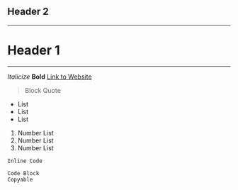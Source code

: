 ## Header 2
---
# Header 1
---
_Italicize_
**Bold**
[Link to Website](https://jt-ucsd.github.io/cse15l-lab-reports/)
> Block
> Quote

* List
* List
* List

1. Number List
2. Number List
3. Number List

`Inline Code`

```
Code Block
Copyable
```
